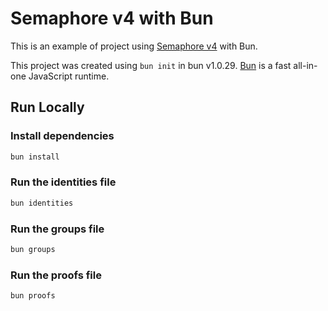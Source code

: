 # Semaphore v4 with Bun

This is an example of project using [Semaphore v4](https://docs.semaphore.pse.dev/) with Bun.

This project was created using `bun init` in bun v1.0.29. [Bun](https://bun.sh) is a fast all-in-one JavaScript runtime.

## Run Locally

### Install dependencies

```bash
bun install
```

### Run the identities file

```bash
bun identities
```

### Run the groups file

```bash
bun groups
```

### Run the proofs file

```bash
bun proofs
```
